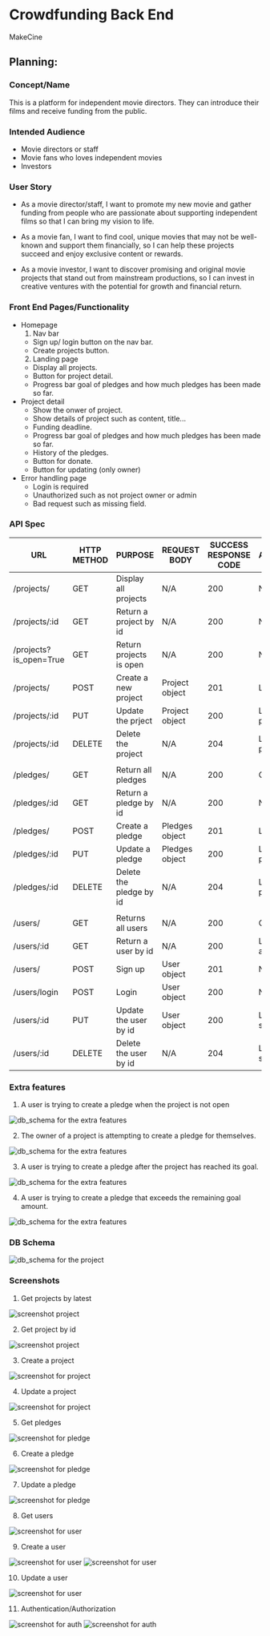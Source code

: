 # Crowdfunding Back End

MakeCine

## Planning:

### Concept/Name

This is a platform for independent movie directors.
They can introduce their films and receive funding from the public.

### Intended Audience

- Movie directors or staff
- Movie fans who loves independent movies
- Investors

### User Story

- As a movie director/staff, I want to promote my new movie and gather funding from people who are passionate about supporting independent films so that I can bring my vision to life.

- As a movie fan, I want to find cool, unique movies that may not be well-known and support them financially, so I can help these projects succeed and enjoy exclusive content or rewards.

- As a movie investor, I want to discover promising and original movie projects that stand out from mainstream productions, so I can invest in creative ventures with the potential for growth and financial return.

### Front End Pages/Functionality

- Homepage
  1. Nav bar
  - Sign up/ login button on the nav bar.
  - Create projects button.
  2. Landing page
  - Display all projects.
  - Button for project detail.
  - Progress bar goal of pledges and how much pledges has been made so far.
- Project detail
  - Show the onwer of project.
  - Show details of project such as content, title...
  - Funding deadline.
  - Progress bar goal of pledges and how much pledges has been made so far.
  - History of the pledges.
  - Button for donate.
  - Button for updating (only owner)
- Error handling page
  - Login is required
  - Unauthorized such as not project owner or admin
  - Bad request such as missing field.

### API Spec

| URL                    | HTTP METHOD | PURPOSE                 | REQUEST BODY   | SUCCESS RESPONSE CODE | Autnetication/Authorisation                        |
| ---------------------- | ----------- | ----------------------- | -------------- | --------------------- | -------------------------------------------------- |
| /projects/             | GET         | Display all projects    | N/A            | 200                   | N/A                                                |
| /projects/:id          | GET         | Return a project by id  | N/A            | 200                   | N/A                                                |
| /projects?is_open=True | GET         | Return projects is open | N/A            | 200                   | N/A                                                |
| /projects/             | POST        | Create a new project    | Project object | 201                   | Login required                                     |
| /projects/:id          | PUT         | Update the prject       | Project object | 200                   | Login required /Must be the project owner or admin |
| /projects/:id          | DELETE      | Delete the project      | N/A            | 204                   | Login required /Must be the project owner or admin |
|                        |             |                         |                |                       |                                                    |
| /pledges/              | GET         | Return all pledges      | N/A            | 200                   | Only Admin                                         |
| /pledges/:id           | GET         | Return a pledge by id   | N/A            | 200                   | N/A                                                |
| /pledges/              | POST        | Create a pledge         | Pledges object | 201                   | Login required                                     |
| /pledges/:id           | PUT         | Update a pledge         | Pledges object | 200                   | Login required /Must be the project owner or admin |
| /pledges/:id           | DELETE      | Delete the pledge by id | N/A            | 204                   | Login required /Must be the project owner or admin |
|                        |             |                         |                |                       |                                                    |
| /users/                | GET         | Returns all users       | N/A            | 200                   | Only Admin                                         |
| /users/:id             | GET         | Return a user by id     | N/A            | 200                   | Login required /useritself or admin                |
| /users/                | POST        | Sign up                 | User object    | 201                   | N/A                                                |
| /users/login           | POST        | Login                   | User object    | 200                   | N/A                                                |
| /users/:id             | PUT         | Update the user by id   | User object    | 200                   | Login required /useritself or superuser            |
| /users/:id             | DELETE      | Delete the user by id   | N/A            | 204                   | Login required /useritself or superuser            |

### Extra features

1. A user is trying to create a pledge when the project is not open

![db_schema for the extra features](images/pledge_only_open.png)

2. The owner of a project is attempting to create a pledge for themselves.

![db_schema for the extra features](images/pledge_for_yourself.png)

3. A user is trying to create a pledge after the project has reached its goal.

![db_schema for the extra features](images/pledge_reach_goal.png)

4. A user is trying to create a pledge that exceeds the remaining goal amount.

![db_schema for the extra features](images/show_remaining_goal.png)

### DB Schema

![db_schema for the project](images/ERM.png)

### Screenshots

1. Get projects by latest

![screenshot project](images/get_projects.png)

2. Get project by id

![screenshot project ](images/get_project_id.png)

3. Create a project

![screenshot for project ](images/create_project.png)

4. Update a project

![screenshot for project ](images/get_project_id.png)

5. Get pledges

![screenshot for pledge ](images/get_pledges.png)

6. Create a pledge

![screenshot for pledge ](images/create_pledge.png)

7. Update a pledge

![screenshot for pledge ](images/update_pledge.png)

8. Get users

![screenshot for user ](images/get_users.png)

9. Create a user

![screenshot for user ](images/create_user.png)
![screenshot for user ](images/create_auth_token.png)

10. Update a user

![screenshot for user ](images/update_user.png)

11. Authentication/Authorization

![screenshot for auth ](images/authentication.png)
![screenshot for auth ](images/authorization.png)
